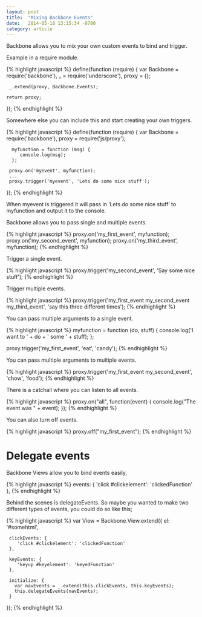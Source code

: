 ```yaml
---
layout: post
title:  "Mixing Backbone Events"
date:   2014-05-18 13:15:34 -0700
category: article
---
```


Backbone allows you to mix your own custom events to bind and trigger. 

Example in a require module.

{% highlight javascript %}
  define(function (require) {
    var Backbone = require('backbone'),
      _ = require('underscore'),
      proxy = {};

     _.extend(proxy, Backbone.Events);

    return proxy;
  });
{% endhighlight %}

Somewhere else you can include this and start creating your own triggers.

{% highlight javascript %}
  define(function (require) {
    var Backbone = require('backbone'),
      proxy = require('js/proxy');

      myfunction = function (msg) {
         console.log(msg);
      };

     proxy.on('myevent', myfunction);
     ...
     proxy.trigger('myevent', 'Lets do some nice stuff');
  });
{% endhighlight %}

When myevent is triggered it will pass in ‘Lets do some nice stuff’ to myfunction and output it to the console.

Backbone allows you to pass single and multiple events.

{% highlight javascript %}
  proxy.on('my_first_event', myfunction);
  proxy.on('my_second_event', myfunction);
  proxy.on('my_third_event', myfunction);
{% endhighlight %}

Trigger a single event.

{% highlight javascript %}
  proxy.trigger('my_second_event', 'Say some nice stuff');
{% endhighlight %}

Trigger multiple events.

{% highlight javascript %}
  proxy.trigger('my_first_event my_second_event my_third_event', 'say this three different times');
{% endhighlight %}

You can pass multiple arguments to a single event.

{% highlight javascript %}
  myfunction = function (do, stuff) {
      console.log('I want to ' + do + ' some ' + stuff);
  };

  proxy.trigger('my_first_event', 'eat', 'candy');
{% endhighlight %}

You can pass multiple arguments to multiple events.

{% highlight javascript %}
  proxy.trigger('my_first_event my_second_event', 'chow', 'food');
{% endhighlight %}

There is a catchall where you can listen to all events.

{% highlight javascript %}
  proxy.on("all", function(event) {
      console.log("The event was " + event);
   });
{% endhighlight %}

You can also turn off events.

{% highlight javascript %}
  proxy.off("my_first_event");
{% endhighlight %}

# Delegate events

Backbone Views allow you to bind events easily,

{% highlight javascript %}
  events: {
    'click #clickelement': 'clickedFunction'
  },
{% endhighlight %}

Behind the scenes is delegateEvents. So maybe you wanted to make two different types of events, you could do so like this;

{% highlight javascript %}
  var View = Backbone.View.extend({
     el: '#somehtml',

     clickEvents: {
        'click #clickelement': 'clickedFunction'
     },

     keyEvents: {
        'keyup #keyelement': 'keyedFunction'
     },

     initialize: {
       var navEvents = _.extend(this.clickEvents, this.keyEvents);
       this.delegateEvents(navEvents);
     }
  });
{% endhighlight %}
